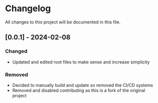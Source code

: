 # Changelog
All changes to this project will be documented in this file.

## [0.0.1] - 2024-02-08
### Changed
- Updated and edited root files to make sense and increase simplicity
### Removed
- Decided to manually build and update so removed the CI/CD systems
- Removed and disabled contributing as this is a fork of the original project
